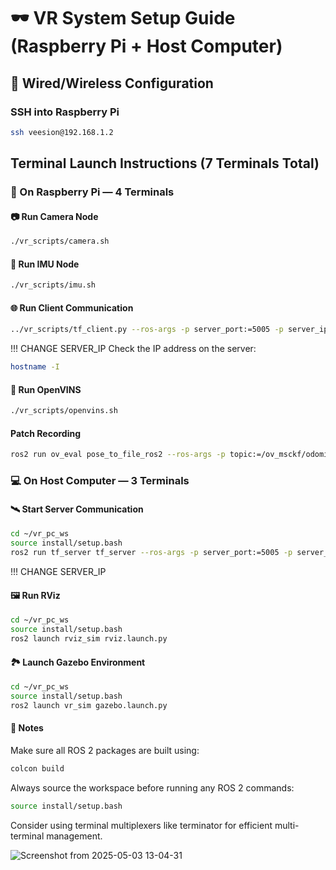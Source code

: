 # 🕶️ VR System Setup Guide (Raspberry Pi + Host Computer)

## 🔌 Wired/Wireless Configuration

### SSH into Raspberry Pi
```sh
ssh veesion@192.168.1.2
```
## Terminal Launch Instructions (7 Terminals Total)
### 🍓 On Raspberry Pi — 4 Terminals
#### 📷 Run Camera Node
```sh
./vr_scripts/camera.sh
```
#### 📡 Run IMU Node
```sh
./vr_scripts/imu.sh
```
#### 🌐 Run Client Communication
```sh
../vr_scripts/tf_client.py --ros-args -p server_port:=5005 -p server_ip:=192.168. 
```
!!! CHANGE SERVER_IP
Check the IP address on the server:
```sh
hostname -I
```
#### 🧠 Run OpenVINS
```sh
./vr_scripts/openvins.sh
```

#### Patch Recording
```sh
ros2 run ov_eval pose_to_file_ros2 --ros-args -p topic:=/ov_msckf/odomimu -p topic_type:=Odometry -p output:=/home/veesion/veesion_ws/path_recording/test1.txt
```
### 💻 On Host Computer — 3 Terminals
#### 🛰️ Start Server Communication
```sh
cd ~/vr_pc_ws
source install/setup.bash
ros2 run tf_server tf_server --ros-args -p server_port:=5005 -p server_ip:=192.168.
```
!!! CHANGE SERVER_IP
#### 🖼️ Run RViz
```sh
cd ~/vr_pc_ws
source install/setup.bash
ros2 launch rviz_sim rviz.launch.py
```
#### 🏞️ Launch Gazebo Environment
```sh
cd ~/vr_pc_ws
source install/setup.bash
ros2 launch vr_sim gazebo.launch.py
```
#### 📝 Notes
Make sure all ROS 2 packages are built using:
```sh
colcon build
```
Always source the workspace before running any ROS 2 commands:
```sh
source install/setup.bash

```
Consider using terminal multiplexers like terminator for efficient multi-terminal management.


![Screenshot from 2025-05-03 13-04-31](https://github.com/user-attachments/assets/d4ec60a3-9cbc-4058-ab6d-b5eacd94142d)



